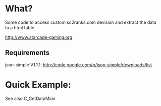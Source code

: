 # What?

Some code to access custom sc2ranks.com devision and extract the data to a html table. 

http://www.starcade-gaming.org

## Requirements

json-simple V1.1.1: http://code.google.com/p/json-simple/downloads/list


# Quick Example:

See also C_GetDataMain

